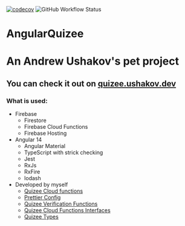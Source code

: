 [![codecov](https://codecov.io/gh/Di-Strix/angular-quizee/branch/master/graph/badge.svg?token=2XEE44ZNX2)](https://codecov.io/gh/Di-Strix/angular-quizee)
![GitHub Workflow Status](https://img.shields.io/github/actions/workflow/status/di-strix/angular-quizee/codecov.yml?branch=master)
# AngularQuizee
# An Andrew Ushakov's pet project

## You can check it out on [quizee.ushakov.dev](https://quizee.ushakov.dev)

### What is used:
 - Firebase
   - Firestore
   - Firebase Cloud Functions
   - Firebase Hosting
 - Angular 14
   - Angular Material
   - TypeScript with strick checking
   - Jest
   - RxJs
   - RxFire
   - lodash
 - Developed by myself
   - [Quizee Cloud functions](https://github.com/Di-Strix/quizee-cloud-functions)
   - [Prettier Config](https://github.com/Di-Strix/prettier-config)
   - [Quizee Verification Functions](https://github.com/Di-Strix/quizee-verification-functions)
   - [Quizee Cloud Functions Interfaces](https://github.com/Di-Strix/quizee-cloud-functions-interfaces)
   - [Quizee Types](https://github.com/Di-Strix/quizee-types)
